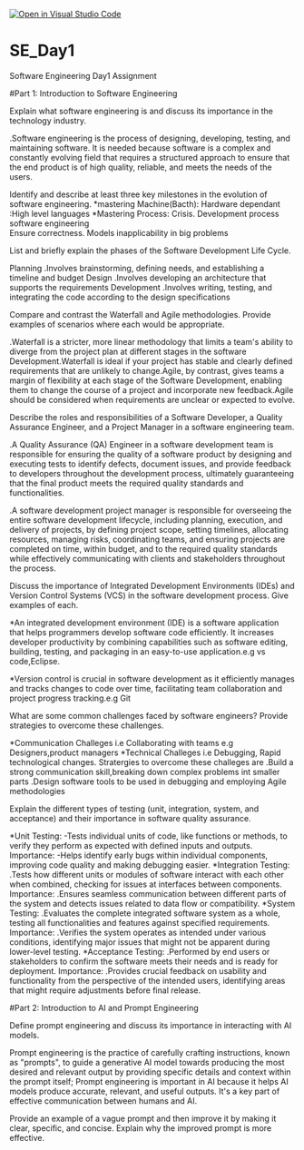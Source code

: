 [![Open in Visual Studio Code](https://classroom.github.com/assets/open-in-vscode-2e0aaae1b6195c2367325f4f02e2d04e9abb55f0b24a779b69b11b9e10269abc.svg)](https://classroom.github.com/online_ide?assignment_repo_id=18367592&assignment_repo_type=AssignmentRepo)
# SE_Day1
Software Engineering Day1 Assignment

#Part 1: Introduction to Software Engineering

Explain what software engineering is and discuss its importance in the technology industry.

.Software engineering is the process of designing, developing, testing, and maintaining software. It is needed because software is a complex and constantly evolving field that requires a structured approach to ensure that the end product is of high quality, reliable, and meets the needs of the users.


Identify and describe at least three key milestones in the evolution of software engineering.
*mastering Machine(Bacth): Hardware dependant
                         :High level languages
*Mastering Process: Crisis. Development process
                    software engineering	
                  	Ensure correctness. Models inapplicability in big problems 



List and briefly explain the phases of the Software Development Life Cycle.

Planning
.Involves brainstorming, defining needs, and establishing a timeline and budget
Design
.Involves developing an architecture that supports the requirements 
Development
.Involves writing, testing, and integrating the code according to the design specifications


Compare and contrast the Waterfall and Agile methodologies. Provide examples of scenarios where each would be appropriate.

.Waterfall is a stricter, more linear methodology that limits a team's ability to diverge from the project plan at different stages in the software Development.Waterfall is ideal if your project has stable and clearly defined requirements that are unlikely to change.Agile, by contrast, gives teams a margin of flexibility at each stage of the Software Development, enabling them to change the course of a project and incorporate new feedback.Agile should be considered when requirements are unclear or expected to evolve.


Describe the roles and responsibilities of a Software Developer, a Quality Assurance Engineer, and a Project Manager in a software engineering team.

.A Quality Assurance (QA) Engineer in a software development team is responsible for ensuring the quality of a software product by designing and executing tests to identify defects, document issues, and provide feedback to developers throughout the development process, ultimately guaranteeing that the final product meets the required quality standards and functionalities. 

.A software development project manager is responsible for overseeing the entire software development lifecycle, including planning, execution, and delivery of projects, by defining project scope, setting timelines, allocating resources, managing risks, coordinating teams, and ensuring projects are completed on time, within budget, and to the required quality standards while effectively communicating with clients and stakeholders throughout the process. 



Discuss the importance of Integrated Development Environments (IDEs) and Version Control Systems (VCS) in the software development process. Give examples of each.

*An integrated development environment (IDE) is a software application that helps programmers develop software code efficiently. It increases developer productivity by combining capabilities such as software editing, building, testing, and packaging in an easy-to-use application.e.g vs code,Eclipse.

*Version control is crucial in software development as it efficiently manages and tracks changes to code over time, facilitating team collaboration and project progress tracking.e.g Git


What are some common challenges faced by software engineers? Provide strategies to overcome these challenges.

*Communication Challeges i.e Collaborating with teams e.g Designers,product managers
*Technical Challeges i.e Debugging, Rapid technological changes.
Stratergies to overcome these challeges are
.Build a strong communication skill,breaking down complex problems int smaller parts
.Design software tools to be used in debugging and employing Agile methodologies



Explain the different types of testing (unit, integration, system, and acceptance) and their importance in software quality assurance.

*Unit Testing:
-Tests individual units of code, like functions or methods, to verify they perform as expected with defined inputs and outputs. 
Importance:
-Helps identify early bugs within individual components, improving code quality and making debugging easier. 
*Integration Testing:
.Tests how different units or modules of software interact with each other when combined, checking for issues at interfaces between components.
Importance:
.Ensures seamless communication between different parts of the system and detects issues related to data flow or compatibility. 
*System Testing:
.Evaluates the complete integrated software system as a whole, testing all functionalities and features against specified requirements.
Importance:
.Verifies the system operates as intended under various conditions, identifying major issues that might not be apparent during lower-level testing. 
*Acceptance Testing:
.Performed by end users or stakeholders to confirm the software meets their needs and is ready for deployment. 
Importance:
.Provides crucial feedback on usability and functionality from the perspective of the intended users, identifying areas that might require adjustments before final release. 




#Part 2: Introduction to AI and Prompt Engineering


Define prompt engineering and discuss its importance in interacting with AI models.

Prompt engineering is the practice of carefully crafting instructions, known as "prompts", to guide a generative AI model towards producing the most desired and relevant output by providing specific details and context within the prompt itself;
Prompt engineering is important in AI because it helps AI models produce accurate, relevant, and useful outputs. It's a key part of effective communication between humans and AI. 




Provide an example of a vague prompt and then improve it by making it clear, specific, and concise. Explain why the improved prompt is more effective.
